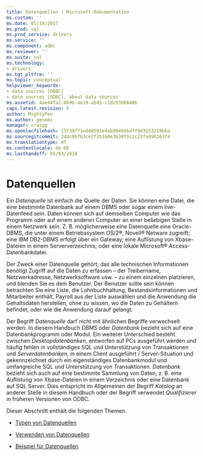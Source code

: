 ```yaml
---
title: Datenquellen | Microsoft-Dokumentation
ms.custom: ''
ms.date: 01/19/2017
ms.prod: sql
ms.prod_service: drivers
ms.service: ''
ms.component: odbc
ms.reviewer: ''
ms.suite: sql
ms.technology:
- drivers
ms.tgt_pltfrm: ''
ms.topic: conceptual
helpviewer_keywords:
- data sources [ODBC]
- data sources [ODBC], about data sources
ms.assetid: 4ae44fa2-0b9b-4e19-ab45-c1dc93b68406
caps.latest.revision: 5
author: MightyPen
ms.author: genemi
manager: craigg
ms.openlocfilehash: 13f39771ed48501e4ab90494bdff9d3253219bba
ms.sourcegitcommit: 2ddc0bfb3ce2f2b160e3638f1c2c237a898263f4
ms.translationtype: HT
ms.contentlocale: de-DE
ms.lasthandoff: 05/03/2018
---
```

# <a name="data-sources"></a>Datenquellen
Ein *Datenquelle* ist einfach die Quelle der Daten. Sie können eine Datei, die eine bestimmte Datenbank auf einem DBMS oder sogar einem live-Datenfeed sein. Daten können sich auf demselben Computer wie das Programm oder auf einem anderen Computer an einer beliebigen Stelle in einem Netzwerk sein. Z. B. möglicherweise eine Datenquelle eine Oracle-DBMS, die unter einem Betriebssystem OS/2®, Novell® Netware zugreift; eine IBM DB2-DBMS erfolgt über ein Gateway; eine Auflistung von Xbase-Dateien in einem Serververzeichnis; oder eine lokale Microsoft® Access-Datenbankdatei.  
  
 Der Zweck einer Datenquelle gehört, das alle technischen Informationen benötigt Zugriff auf die Daten zu erfassen – der Treibername, Netzwerkadresse, Netzwerksoftware usw. – zu einem einzelnen platzieren, und blenden Sie es dem Benutzer. Der Benutzer sollte sein können betrachten Sie eine Liste, die Lohnbuchhaltung, Bestandsinformationen und Mitarbeiter enthält, Payroll aus der Liste auswählen und die Anwendung die Gehaltsdaten herstellen, ohne zu wissen, wo die Daten zu Gehältern befindet, oder wie die Anwendung darauf gelangt.  
  
 Der Begriff *Datenquelle* darf nicht mit ähnlichen Begriffe verwechselt werden. In diesem Handbuch *DBMS* oder *Datenbank* bezieht sich auf eine Datenbankprogramm oder Modul. Ein weiterer Unterschied besteht zwischen *Desktopdatenbanken,* entworfen auf PCs ausgeführt werden und häufig fehlen in vollständiges SQL und Unterstützung von Transaktionen und *Serverdatenbanken,* in einem Client ausgeführt / Server-Situation und gekennzeichnet durch ein eigenständiges Datenbankmodul und umfangreiche SQL und Unterstützung von Transaktionen. *Datenbank* bezieht sich auch auf eine bestimmte Sammlung von Daten, z. B. eine Auflistung von Xbase-Dateien in einem Verzeichnis oder eine Datenbank auf SQL Server. Dies entspricht im Allgemeinen der Begriff *Katalog* an anderer Stelle in diesem Handbuch oder der Begriff verwendet *Qualifizierer* in früheren Versionen von ODBC.  
  
 Dieser Abschnitt enthält die folgenden Themen.  
  
-   [Typen von Datenquellen](../../odbc/reference/types-of-data-sources.md)  
  
-   [Verwenden von Datenquellen](../../odbc/reference/using-data-sources.md)  
  
-   [Beispiel für Datenquellen](../../odbc/reference/data-source-example.md)
